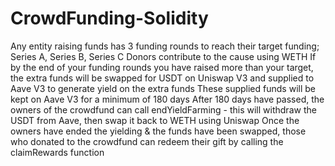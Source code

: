 # CrowdFunding-Solidity

Any entity raising funds has 3 funding rounds to reach their target funding; Series A, Series B, Series C
Donors contribute to the cause using WETH
If by the end of your funding rounds you have raised more than your target, the extra funds will be swapped for USDT on Uniswap V3 and supplied to Aave V3 to generate yield on the extra funds
These supplied funds will be kept on Aave V3 for a minimum of 180 days
After 180 days have passed, the owners of the crowdfund can call endYieldFarming - this will withdraw the USDT from Aave, then swap it back to WETH using Uniswap
Once the owners have ended the yielding & the funds have been swapped, those who donated to the crowdfund can redeem their gift by calling the claimRewards function

